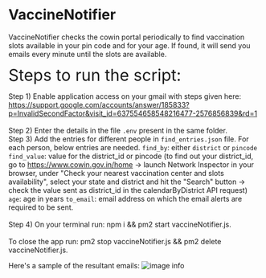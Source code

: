 # VaccineNotifier
VaccineNotifier checks the cowin portal periodically to find vaccination slots available in your pin code and for your age. If found, it will send you emails every minute until the slots are available.


<font size="6"> Steps to run the script: </font> 

Step 1) Enable application access on your gmail with steps given here:
https://support.google.com/accounts/answer/185833?p=InvalidSecondFactor&visit_id=637554658548216477-2576856839&rd=1  
\
Step 2) Enter the details in the file `.env` present in the same folder.
\
Step 3) Add the entries for different people in `find_entries.json` file. For each person, below entries are needed.
`find_by`: either `district` or `pincode`
`find_value`: value for the district_id or pincode (to find out your district_id, go to https://www.cowin.gov.in/home -> launch Network Inspector in your browser, under "Check your nearest vaccination center and slots availability", select your state and district and hit the "Search" button -> check the value sent as district_id in the calendarByDistrict API request)
`age`: age in years
`to_email`: email address on which the email alerts are required to be sent.
\
\
Step 4) On your terminal run: npm i && pm2 start vaccineNotifier.js.
\
\
To close the app run: pm2 stop vaccineNotifier.js && pm2 delete vaccineNotifier.js.

Here's a sample of the resultant emails:
![image info](./sampleEmail.png)
